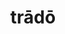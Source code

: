 ---
title: trādō
meaning: to hand over
ch: seven
pos: verb
inf: trādere
secondppstem: trād
infend: ere
conjugation: third
derivatives: traitor, tradition
---
